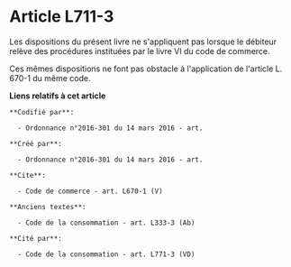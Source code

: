 # Article L711-3

Les dispositions du présent livre ne s'appliquent pas lorsque le débiteur relève des procédures instituées par le livre VI du
code de commerce. 

Ces mêmes dispositions ne font pas obstacle à l'application de l'article L. 670-1 du même code.

**Liens relatifs à cet article**

	**Codifié par**:

	  - Ordonnance n°2016-301 du 14 mars 2016 - art.

	**Créé par**:

	  - Ordonnance n°2016-301 du 14 mars 2016 - art.

	**Cite**:

	  - Code de commerce - art. L670-1 (V)

	**Anciens textes**:

	  - Code de la consommation - art. L333-3 (Ab)

	**Cité par**:

	  - Code de la consommation - art. L771-3 (VD)
